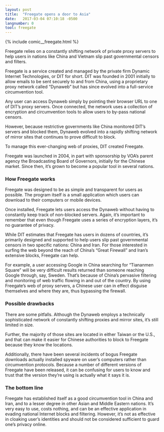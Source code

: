 ```yaml
---
layout: post
title:  "Freegate opens a door to Asia"
date:   2017-03-04 07:10:18 -0500
langnumber: 0
tool: freegate
---
```


{% include comic__freegate.html %}


Freegate relies on a constantly shifting network of private proxy servers to help users in nations like China and Vietnam slip past governmental censors and filters.

Freegate is a service created and managed by the private firm Dynamic Internet Technologies, or DIT for short. DIT was founded in 2001 initially to allow emails to be sent securely to and from China, using a proprietary proxy network called “Dynaweb” but has since evolved into a full-service circumvention tool. 

Any user can access Dynaweb simply by pointing their browser URL to one of DIT’s proxy servers. Once connected, the network uses a collection of encryption and circumvention tools to allow users to by-pass national censors.

However, because restrictive governments like China monitored DIT’s servers and blocked them, Dynaweb evolved into a rapidly shifting network of mirror sites that continues to prove difficult to block.

To manage this ever-changing web of proxies, DIT created Freegate. 

Freegate was launched in 2004, in part with sponsorship by VOA’s parent agency the Broadcasting Board of Governors, initially for the Chinese market. Since then, it’s grown to become a popular tool in several nations. 

<h3 class='subhed icon how'>How Freegate works</h3>

Freegate was designed to be as simple and transparent for users as possible. The program itself is a small application which users can download to their computers or mobile devices. 

Once installed, Freegate lets users access the Dynaweb without having to constantly keep track of non-blocked servers. Again, it’s important to remember that even though Freegate uses a series of encryption layers, it’s no guarantee of privacy.

While DIT estimates that Freegate has users in dozens of countries, it’s primarily designed and supported to help users slip past governmental censors in two specific nations: China and Iran. For those interested in surfing the web beyond the reach of China’s “Great Firewall” and Iran’s extensive blocks, Freegate can help. 

For example, a user accessing Google in China searching for “Tiananmen Square” will be very difficult results returned than someone reaching Google through, say, Sweden. That’s because of China’s pervasive filtering and monitoring of web traffic flowing in and out of the country. By using Freegate’s web of proxy servers, a Chinese user can in effect disguise themselves and where they are, thus bypassing the firewall. 

<h3 class='subhed icon caution'>Possible drawbacks</h3>

There are some pitfalls. Although the Dynaweb employs a technically sophisticated network of constantly shifting proxies and mirror sites, it’s still limited in size.

Further, the majority of those sites are located in either Taiwan or the U.S., and that can make it easier for Chinese authorities to block to Freegate because they know the locations.

Additionally, there have been several incidents of bogus Freegate downloads actually installed spyware on user’s computers rather than circumvention protocols. Because a number of different versions of Freegate have been released, it can be confusing for users to know and trust that the version they’re using is actually what it says it is. 

<h3 class='subhed icon bottomLine'>The bottom line</h3>

Freegate has established itself as a good circumvention tool in China and Iran, and to a lesser degree in other Asian and Middle Eastern nations. It’s very easy to use, costs nothing, and can be an effective application in evading national Internet blocks and filtering. However, it’s not as effective in cloaking user’s identities and should not be considered sufficient to guard one’s privacy online. 
